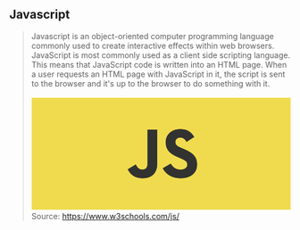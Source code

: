 ## Javascript
> Javascript is an object-oriented computer programming language commonly used to create interactive effects within web browsers. JavaScript is most commonly used as a client side scripting language. This means that JavaScript code is written into an HTML page. When a user requests an HTML page with JavaScript in it, the script is sent to the browser and it's up to the browser to do something with it.<br/> <br/>
![alt text](https://github.com/anshulbatra/Project-Batman/blob/master/Yash/1-H-25KB7EbSHjv70HXrdl6w.png)<br/>
Source: https://www.w3schools.com/js/
